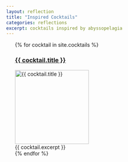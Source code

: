 ```yaml
---
layout: reflection
title: "Inspired Cocktails"
categories: reflections
excerpt: cocktails inspired by abyssopelagia
---
```


<ul>
  {% for cocktail in site.cocktails %}
    <div>
      <h3><a href="{{ cocktail.url  | relative_url}}">{{ cocktail.title }}</a></h3>
      <img src="/www/assets/cocktails/{{ cocktail.image }}" alt="{{ cocktail.title }}" style="width:200px;height:200px;">
      <br>
      {{ cocktail.excerpt }}
    </div>
  {% endfor %}
</ul> 